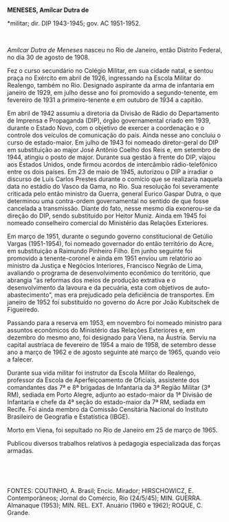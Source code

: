 **MENESES, Amílcar Dutra de**

\*militar; dir. DIP 1943-1945; gov. AC 1951-1952.

 

*Amílcar Dutra de Meneses* nasceu no Rio de Janeiro, então Distrito
Federal, no dia 30 de agosto de 1908.

Fez o curso secundário no Colégio Militar, em sua cidade natal, e sentou
praça no Exército em abril de 1926, ingressando na Escola Militar do
Realengo, também no Rio. Designado aspirante da arma de infantaria em
janeiro de 1929, em julho desse ano foi promovido a segundo-tenente, em
fevereiro de 1931 a primeiro-tenente e em outubro de 1934 a capitão.

Em abril de 1942 assumiu a diretoria da Divisão de Rádio do Departamento
de Imprensa e Propaganda (DIP), órgão governamental criado em 1939,
durante o Estado Novo, com o objetivo de exercer a coordenação e o
controle dos veículos de comunicação do país. Ainda nesse ano concluiu o
curso de estado-maior. Em julho de 1943 foi nomeado diretor-geral do DIP
em substituição ao major José Antônio Coelho dos Reis e, em setembro de
1944, atingiu o posto de major. Durante sua gestão à frente do DIP,
viajou aos Estados Unidos, onde firmou acordos de intercâmbio
rádio-telefônico entre os dois países. Em 23 de maio de 1945, autorizou
o DIP a irradiar o discurso de Luís Carlos Prestes durante o comício que
se realizaria naquela data no estádio do Vasco da Gama, no Rio. Sua
resolução foi severamente criticada pelo então ministro da Guerra,
general Eurico Gaspar Dutra, o que determinou uma contra-ordem
governamental no sentido de que fosse cancelada a transmissão. Diante do
fato, nesse mesmo dia exonerou-se da direção do DIP, sendo substituído
por Heitor Muniz. Ainda em 1945 foi nomeado conselheiro comercial do
Ministério das Relações Exteriores.

Em março de 1951, durante o segundo governo constitucional de Getúlio
Vargas (1951-1954), foi nomeado governador do então território do Acre,
em substituição a Raimundo Pinheiro Filho. Em junho seguinte foi
promovido a tenente-coronel e ainda em 1951 enviou um relatório ao
ministro da Justiça e Negócios Interiores, Francisco Negrão de Lima,
avaliando o programa de desenvolvimento econômico do território, que
abrangia “as reformas dos meios de produção extrativa e o
desenvolvimento da lavoura e da pecuária, esta com objetivos de
auto-abastecimento”, mas era prejudicado pela deficiência de
transportes. Em janeiro de 1952 foi substituído no governo do Acre por
João Kubitschek de Figueiredo.

Passando para a reserva em 1953, em novembro foi nomeado ministro para
assuntos econômicos do Ministério das Relações Exteriores e, em dezembro
do mesmo ano, foi designado para Viena, na Áustria. Serviu na capital
austríaca de fevereiro de 1954 a maio de 1958, de setembro desse ano a
março de 1962 e de agosto seguinte até março de 1965, quando veio a
falecer.

Durante sua vida militar foi instrutor da Escola Militar do Realengo,
professor da Escola de Aperfeiçoamento de Oficiais, assistente dos
comandantes das 7ª e 8ª brigadas de Infantaria da 3ª Região Militar (3ª
RM), sediada em Porto Alegre, adjunto ao estado-maior da 1ª Divisão de
Infantaria e chefe da 4ª seção do estado-maior da 7ª RM, sediada em
Recife. Foi ainda membro da Comissão Censitária Nacional do Instituto
Brasileiro de Geografia e Estatística (IBGE).

Morto em Viena, foi sepultado no Rio de Janeiro em 25 de março de 1965.

Publicou diversos trabalhos relativos à pedagogia especializada das
forças armadas.

 

 

FONTES: COUTINHO, A. Brasil; Encic. Mirador; HIRSCHOWICZ, E.
Contemporâneos; Jornal do Comércio, Rio (24/5/45); MIN. GUERRA.
Almanaque (1953); MIN. REL. EXT. Anuário (1960 e 1962); ROQUE, C.
Grande.

 
